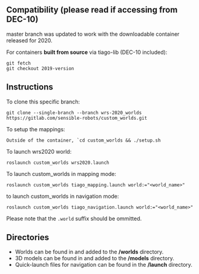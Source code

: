 ## Compatibility (please read if accessing from DEC-10)

master branch was updated to work with the downloadable container released for 2020.

For containers **built from source** via tiago-lib (DEC-10 included):

    git fetch
    git checkout 2019-version


## Instructions


To clone this specific branch:

    git clone --single-branch --branch wrs-2020_worlds https://gitlab.com/sensible-robots/custom_worlds.git

To setup the mappings:

    Outside of the container, `cd custom_worlds && ./setup.sh
    
To launch wrs2020 world:

    roslaunch custom_worlds wrs2020.launch

To launch custom_worlds in mapping mode:

    roslaunch custom_worlds tiago_mapping.launch world:="<world_name>"


to launch custom_worlds in navigation mode:

    roslaunch custom_worlds tiago_navigation.launch world:="<world_name>"


Please note that the `.world` suffix should be ommitted.

## Directories

- Worlds can be found in and added to the **/worlds** directory.
- 3D models can be found in and added to the **/models** directory.
- Quick-launch files for navigation can be found in the **/launch** directory.
